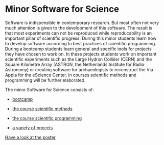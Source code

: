 # Minor Software for Science
Software is indispensible in contemporary research. But most often not very much attention is given to the development of this software. The result is that most experiments can not be reproduced while reproducability is an important pillar of scientific progress. During this minor students learn how to develop software according to best practices of scientific programming. During a bootcamp students learn general and specific tools for projects they have chosen to work on. In these projects students work on important scientific experiments such as the Large Hydron Collider (CERN) and the Square Kilometre Array (ASTRON, the Netherlands Institute for Radio Astronomy) or creating software for archaeologists to reconstruct the Via Appia for the eScience Center. In courses scientific methods and programming will be further elaborated. 

The minor Software for Science consists of:

* [bootcamp](https://SoftwareForScience.github.io/minor/bootcamp)

* [the course scientific methods](https://SoftwareForScience.github.io/minor/scientific_method)

* [the course scientific programming](https://SoftwareForScience.github.io/minor/scientific_programming)

* [a variety of projects](https://SoftwareForScience.github.io/minor/projects)

[Have a look at the poster](https://SoftwareForScience.github.io/images/minor_poster_2018.pdf)

